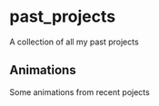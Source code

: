 # past_projects
A collection of all my past projects

## Animations
Some animations from recent pojects

